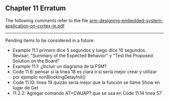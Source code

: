 ## Chapter 11 Erratum

The following comments refer to the file [arm-designing-embedded-system-application-on-cortex-m.pdf](https://armkeil.blob.core.windows.net/developer/Files/pdf/ebook/arm-designing-embedded-system-application-cortex-m.pdf)

---

Pending items to be considered in a future:

- Example 11.1 primero dice 5 segundos y luego dice 10 segundos. Revisar: "Summary of the Expected Behavior" y "Test the Proposed Solution on the Board"
- Example 11.1: ¿Incluir un diagrama de la FSM?
- Code 11.6: pensar si la linea 18 es clara o si sería mejor crear y utilizar por ejemplo nonBlockingDelayInit()
- Code 11.10: linea 19 quizás sería mejor que la función se llame Show en lugar de Get
- 11.2.2: Agregar comando AT+CWJAP? que se usa en Code 11.14 linea 57
